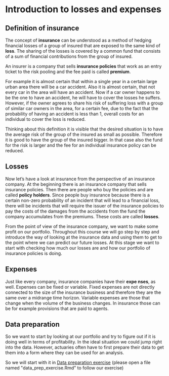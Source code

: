 # Introduction to losses and expenses

## Definition of insurance

The concept of **insurance** can be understood as a method of hedging financial losses of a group of insured that are exposed to the same kind of **loss**. The sharing of the losses is covered by a common fund that consists of a sum of financial contributions from the group of insured.

An insurer is a company that sells **insurance policies** that work as an entry ticket to the risk pooling and the fee paid is called **premium**. 

For example it is almost certain that within a single year in a certain large urban area there will be a car accident. Also it is almost certain, that not every car in the area will have an accident. Now if a car owner happens to be the one to have an accident, he will have to cover the losses he suffers. However, if the owner agrees to share his risk of suffering loss with a group of similar car owners in the area, for a certain fee, due to the fact that the probability of having an accident is less than 1, overall costs for an individual to cover the loss is reduced.

Thinking about this definition it is visible that the desired situation is to have the average risk of the group of the insured as small as possible. Therefore it is good to have the group of the insured bigger. In that case also the fund for the risk is larger and the fee for an individual insurance policy can be reduced.

## Losses

Now let’s have a look at insurance from the perspective of an insurance company. At the beginning there is an insurance company that sells insurance policies. Then there are people who buy the policies and are called **policy holders**. Since people buy insurance because there is a certain non-zero probability of an incident that will lead to a financial loss, there will be incidents that will require the issuer of the insurance policies to pay the costs of the damages from the accidents from the fund the company accumulates from the premiums. These costs are called **losses**.

From the point of view of the insurance company, we want to make some profit on our portfolio. Throughout this course we will go step by step and introduce the way of looking at the insurance data and using them to get to the point where we can predict our future losses. At this stage we want to start with checking how much our losses are and how our portfolio of insurance policies is doing.

## Expenses

Just like every company, insurance companies have their **expe
nses**, as well. Expenses can be fixed or variable. Fixed expenses are not directly connected to the size of the insurance business and therefore they are the same over a midrange time horizon.
Variable expenses are those that change when the volume of the business changes. In insurance those can be for example provisions that are paid to agents.

## Data preparation

So we want to start by looking at our portfolio and try to figure out if it is doing well in terms of profitability. In the ideal situation we could jump right into the data. However, actuaries often have to first prepare their data to get them into a form where they can be used for an analysis.

So we will start with it in [Data preparation exercise](Support/data_prep_exercise_KPI.md) (please open a file named "data_prep_exercise.Rmd" to follow our exercise)
